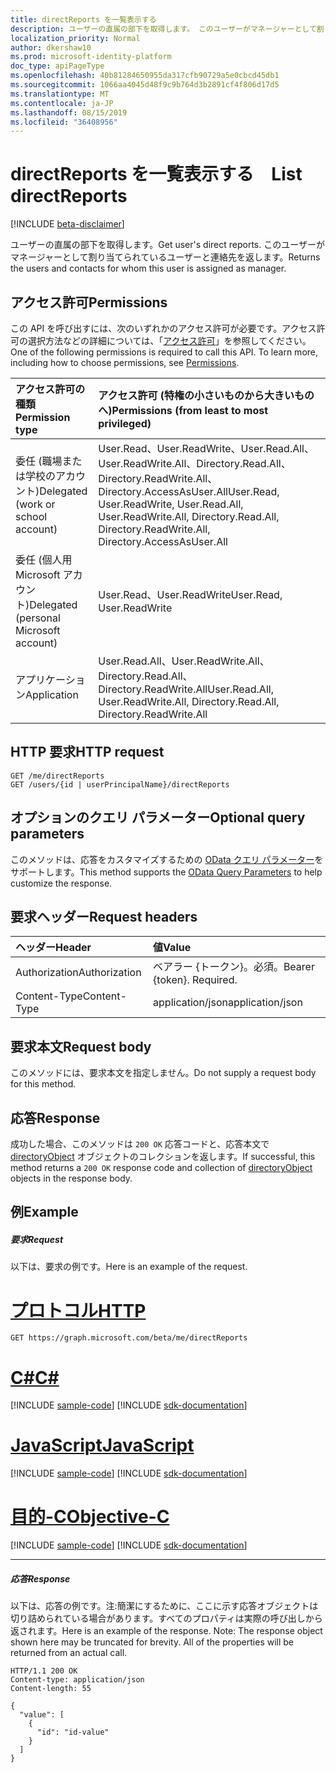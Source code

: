 ```yaml
---
title: directReports を一覧表示する　
description: ユーザーの直属の部下を取得します。 このユーザーがマネージャーとして割り当てられているユーザーと連絡先を返します。
localization_priority: Normal
author: dkershaw10
ms.prod: microsoft-identity-platform
doc_type: apiPageType
ms.openlocfilehash: 40b81284650955da317cfb90729a5e0cbcd45db1
ms.sourcegitcommit: 1066aa4045d48f9c9b764d3b2891cf4f806d17d5
ms.translationtype: MT
ms.contentlocale: ja-JP
ms.lasthandoff: 08/15/2019
ms.locfileid: "36408956"
---
```

# <a name="list-directreports"></a><span data-ttu-id="b5620-104">directReports を一覧表示する　</span><span class="sxs-lookup"><span data-stu-id="b5620-104">List directReports</span></span>

[!INCLUDE [beta-disclaimer](../../includes/beta-disclaimer.md)]

<span data-ttu-id="b5620-105">ユーザーの直属の部下を取得します。</span><span class="sxs-lookup"><span data-stu-id="b5620-105">Get user's direct reports.</span></span> <span data-ttu-id="b5620-106">このユーザーがマネージャーとして割り当てられているユーザーと連絡先を返します。</span><span class="sxs-lookup"><span data-stu-id="b5620-106">Returns the users and contacts for whom this user is assigned as manager.</span></span>
## <a name="permissions"></a><span data-ttu-id="b5620-107">アクセス許可</span><span class="sxs-lookup"><span data-stu-id="b5620-107">Permissions</span></span>
<span data-ttu-id="b5620-p103">この API を呼び出すには、次のいずれかのアクセス許可が必要です。アクセス許可の選択方法などの詳細については、「[アクセス許可](/graph/permissions-reference)」を参照してください。</span><span class="sxs-lookup"><span data-stu-id="b5620-p103">One of the following permissions is required to call this API. To learn more, including how to choose permissions, see [Permissions](/graph/permissions-reference).</span></span>

|<span data-ttu-id="b5620-110">アクセス許可の種類</span><span class="sxs-lookup"><span data-stu-id="b5620-110">Permission type</span></span>      | <span data-ttu-id="b5620-111">アクセス許可 (特権の小さいものから大きいものへ)</span><span class="sxs-lookup"><span data-stu-id="b5620-111">Permissions (from least to most privileged)</span></span>              |
|:--------------------|:---------------------------------------------------------|
|<span data-ttu-id="b5620-112">委任 (職場または学校のアカウント)</span><span class="sxs-lookup"><span data-stu-id="b5620-112">Delegated (work or school account)</span></span> | <span data-ttu-id="b5620-113">User.Read、User.ReadWrite、User.Read.All、User.ReadWrite.All、Directory.Read.All、Directory.ReadWrite.All、Directory.AccessAsUser.All</span><span class="sxs-lookup"><span data-stu-id="b5620-113">User.Read, User.ReadWrite, User.Read.All, User.ReadWrite.All, Directory.Read.All, Directory.ReadWrite.All, Directory.AccessAsUser.All</span></span>    |
|<span data-ttu-id="b5620-114">委任 (個人用 Microsoft アカウント)</span><span class="sxs-lookup"><span data-stu-id="b5620-114">Delegated (personal Microsoft account)</span></span> | <span data-ttu-id="b5620-115">User.Read、User.ReadWrite</span><span class="sxs-lookup"><span data-stu-id="b5620-115">User.Read, User.ReadWrite</span></span>    |
|<span data-ttu-id="b5620-116">アプリケーション</span><span class="sxs-lookup"><span data-stu-id="b5620-116">Application</span></span> | <span data-ttu-id="b5620-117">User.Read.All、User.ReadWrite.All、Directory.Read.All、Directory.ReadWrite.All</span><span class="sxs-lookup"><span data-stu-id="b5620-117">User.Read.All, User.ReadWrite.All, Directory.Read.All, Directory.ReadWrite.All</span></span> |

## <a name="http-request"></a><span data-ttu-id="b5620-118">HTTP 要求</span><span class="sxs-lookup"><span data-stu-id="b5620-118">HTTP request</span></span>
<!-- { "blockType": "ignored" } -->
```http
GET /me/directReports
GET /users/{id | userPrincipalName}/directReports
```
## <a name="optional-query-parameters"></a><span data-ttu-id="b5620-119">オプションのクエリ パラメーター</span><span class="sxs-lookup"><span data-stu-id="b5620-119">Optional query parameters</span></span>
<span data-ttu-id="b5620-120">このメソッドは、応答をカスタマイズするための [OData クエリ パラメーター](https://developer.microsoft.com/graph/docs/concepts/query_parameters)をサポートします。</span><span class="sxs-lookup"><span data-stu-id="b5620-120">This method supports the [OData Query Parameters](https://developer.microsoft.com/graph/docs/concepts/query_parameters) to help customize the response.</span></span>
## <a name="request-headers"></a><span data-ttu-id="b5620-121">要求ヘッダー</span><span class="sxs-lookup"><span data-stu-id="b5620-121">Request headers</span></span>
| <span data-ttu-id="b5620-122">ヘッダー</span><span class="sxs-lookup"><span data-stu-id="b5620-122">Header</span></span>       | <span data-ttu-id="b5620-123">値</span><span class="sxs-lookup"><span data-stu-id="b5620-123">Value</span></span>|
|:-----------|:------|
| <span data-ttu-id="b5620-124">Authorization</span><span class="sxs-lookup"><span data-stu-id="b5620-124">Authorization</span></span>  | <span data-ttu-id="b5620-p104">ベアラー {トークン}。必須。</span><span class="sxs-lookup"><span data-stu-id="b5620-p104">Bearer {token}. Required.</span></span>  |
| <span data-ttu-id="b5620-127">Content-Type</span><span class="sxs-lookup"><span data-stu-id="b5620-127">Content-Type</span></span>   | <span data-ttu-id="b5620-128">application/json</span><span class="sxs-lookup"><span data-stu-id="b5620-128">application/json</span></span>  |

## <a name="request-body"></a><span data-ttu-id="b5620-129">要求本文</span><span class="sxs-lookup"><span data-stu-id="b5620-129">Request body</span></span>
<span data-ttu-id="b5620-130">このメソッドには、要求本文を指定しません。</span><span class="sxs-lookup"><span data-stu-id="b5620-130">Do not supply a request body for this method.</span></span>

## <a name="response"></a><span data-ttu-id="b5620-131">応答</span><span class="sxs-lookup"><span data-stu-id="b5620-131">Response</span></span>

<span data-ttu-id="b5620-132">成功した場合、このメソッドは `200 OK` 応答コードと、応答本文で [directoryObject](../resources/directoryobject.md) オブジェクトのコレクションを返します。</span><span class="sxs-lookup"><span data-stu-id="b5620-132">If successful, this method returns a `200 OK` response code and collection of [directoryObject](../resources/directoryobject.md) objects in the response body.</span></span>
## <a name="example"></a><span data-ttu-id="b5620-133">例</span><span class="sxs-lookup"><span data-stu-id="b5620-133">Example</span></span>
##### <a name="request"></a><span data-ttu-id="b5620-134">要求</span><span class="sxs-lookup"><span data-stu-id="b5620-134">Request</span></span>
<span data-ttu-id="b5620-135">以下は、要求の例です。</span><span class="sxs-lookup"><span data-stu-id="b5620-135">Here is an example of the request.</span></span>

# <a name="httptabhttp"></a>[<span data-ttu-id="b5620-136">プロトコル</span><span class="sxs-lookup"><span data-stu-id="b5620-136">HTTP</span></span>](#tab/http)
<!-- {
  "blockType": "request",
  "name": "get_directreports"
}-->
```http
GET https://graph.microsoft.com/beta/me/directReports
```
# <a name="ctabcsharp"></a>[<span data-ttu-id="b5620-137">C#</span><span class="sxs-lookup"><span data-stu-id="b5620-137">C#</span></span>](#tab/csharp)
[!INCLUDE [sample-code](../includes/snippets/csharp/get-directreports-csharp-snippets.md)]
[!INCLUDE [sdk-documentation](../includes/snippets/snippets-sdk-documentation-link.md)]

# <a name="javascripttabjavascript"></a>[<span data-ttu-id="b5620-138">JavaScript</span><span class="sxs-lookup"><span data-stu-id="b5620-138">JavaScript</span></span>](#tab/javascript)
[!INCLUDE [sample-code](../includes/snippets/javascript/get-directreports-javascript-snippets.md)]
[!INCLUDE [sdk-documentation](../includes/snippets/snippets-sdk-documentation-link.md)]

# <a name="objective-ctabobjc"></a>[<span data-ttu-id="b5620-139">目的-C</span><span class="sxs-lookup"><span data-stu-id="b5620-139">Objective-C</span></span>](#tab/objc)
[!INCLUDE [sample-code](../includes/snippets/objc/get-directreports-objc-snippets.md)]
[!INCLUDE [sdk-documentation](../includes/snippets/snippets-sdk-documentation-link.md)]

---

##### <a name="response"></a><span data-ttu-id="b5620-140">応答</span><span class="sxs-lookup"><span data-stu-id="b5620-140">Response</span></span>
<span data-ttu-id="b5620-p105">以下は、応答の例です。注:簡潔にするために、ここに示す応答オブジェクトは切り詰められている場合があります。すべてのプロパティは実際の呼び出しから返されます。</span><span class="sxs-lookup"><span data-stu-id="b5620-p105">Here is an example of the response. Note: The response object shown here may be truncated for brevity. All of the properties will be returned from an actual call.</span></span>
<!-- {
  "blockType": "response",
  "truncated": true,
  "@odata.type": "microsoft.graph.directoryObject",
  "isCollection": true
} -->
```http
HTTP/1.1 200 OK
Content-type: application/json
Content-length: 55

{
  "value": [
    {
      "id": "id-value"
    }
  ]
}
```

<!-- uuid: 8fcb5dbc-d5aa-4681-8e31-b001d5168d79
2015-10-25 14:57:30 UTC -->
<!--
{
  "type": "#page.annotation",
  "description": "List directReports",
  "keywords": "",
  "section": "documentation",
  "tocPath": "",
  "suppressions": [
  ]
}
-->
